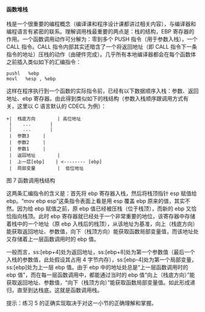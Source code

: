 #### 函数堆栈

栈是一个很重要的编程概念（编译课和程序设计课都讲过相关内容），与编译器和编程语言有紧密的联系。理解调用栈最重要的两点是：栈的结构，EBP 寄存器的作用。一个函数调用动作可分解为：零到多个 PUSH 指令（用于参数入栈），一个 CALL 指令。CALL 指令内部其实还暗含了一个将返回地址（即 CALL 指令下一条指令的地址）压栈的动作（由硬件完成）。几乎所有本地编译器都会在每个函数体之前插入类似如下的汇编指令：

```
pushl   %ebp
movl   %esp , %ebp
```

这样在程序执行到一个函数的实际指令前，已经有以下数据顺序入栈：参数、返回地址、ebp 寄存器。由此得到类似如下的栈结构（参数入栈顺序跟调用方式有关，这里以 C 语言默认的 CDECL 为例）：

```
+|  栈底方向		| 高位地址
 |    ...		|
 |    ...		|
 |  参数3		|
 |  参数2		|
 |  参数1		|
 |  返回地址		|
 |  上一层[ebp]	| <-------- [ebp]
 |  局部变量		|  低位地址
```

图 7 函数调用栈结构

这两条汇编指令的含义是：首先将 ebp 寄存器入栈，然后将栈顶指针 esp 赋值给 ebp。“mov ebp esp”这条指令表面上看是用 esp 覆盖 ebp 原来的值，其实不然。因为给 ebp 赋值之前，原 ebp 值已经被压栈（位于栈顶），而新的 ebp 又恰恰指向栈顶。此时 ebp 寄存器就已经处于一个非常重要的地位，该寄存器中存储着栈中的一个地址（原 ebp 入栈后的栈顶），从该地址为基准，向上（栈底方向）能获取返回地址、参数值，向下（栈顶方向）能获取函数局部变量值，而该地址处又存储着上一层函数调用时的 ebp 值。

一般而言，ss:[ebp+4]处为返回地址，ss:[ebp+8]处为第一个参数值（最后一个入栈的参数值，此处假设其占用 4 字节内存），ss:[ebp-4]处为第一个局部变量，ss:[ebp]处为上一层 ebp 值。由于 ebp 中的地址处总是“上一层函数调用时的 ebp 值”，而在每一层函数调用中，都能通过当时的 ebp 值“向上（栈底方向）”能获取返回地址、参数值，“向下（栈顶方向）”能获取函数局部变量值。如此形成递归，直至到达栈底。这就是函数调用栈。

提示：练习 5 的正确实现取决于对这一小节的正确理解和掌握。
